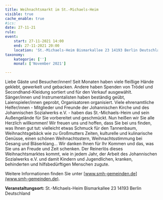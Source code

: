 ```yaml
---
title: Weihnachtsmarkt im St.-Michaels-Heim
visible: true
cache_enable: true
#ics: 
date: 27-11-21
rule: 
event:
	start: 27-11-2021 14:00
	end: 27-11-2021 20:00
	location: 'St.-Michaels-Heim Bismarkallee 23 14193 Berlin Deutschland'
taxonomy:
	kategorie: ['']
	monat: ['November 2021']

---
```

Liebe Gäste und Besucher/innen!
Seit Monaten haben viele fleißige Hände geklebt, gewerkelt und gebacken. Andere haben Spenden von Trödel und Secondhand-Kleidung sortiert und für den Verkauf ausgewählt. Sänger/innen und Instrumentalisten haben beständig geübt, Laienspieler/innen geprobt, Organisatoren organisiert.
Viele ehrenamtliche Helfer/innen - Mitglieder und Freunde der Johannischen Kirche und des Johannischen Sozialwerks e.V. - haben das St.-Michaels-Heim und sein Außengelände für Sie vorbereitet und geschmückt.
Nun heißen wir Sie alle Herzlich willkommen!
Wir freuen uns und hoffen, dass Sie bei uns finden, was Ihnen gut tut: vielleicht etwas Schmuck für den Tannenbaum, Weihnachtsgebäck wie zu Großmutters Zeiten, kulturelle und kulinarische Genüsse, einen schönen Weihnachtsstern, Weihnachtsstimmung bei Gesang und Bläserklang...
Wir danken Ihnen für Ihr Kommen und das, was Sie uns an Freude und Zeit schenken. Der Reinerlös dieses Weihnachtsmarktes kommt, wie in jedem Jahr, der Arbeit des Johannischen Sozialwerks e.V. und damit Kindern und Jugendlichen, kranken, behinderten und hilfsbedürftigen Menschen zugute.

Weitere Informationen finden Sie unter [www.smh-gemeinden.de](www.smh-gemeinden.de).


**Veranstaltungsort:** St.-Michaels-Heim
Bismarkallee 23
14193 Berlin
Deutschland

